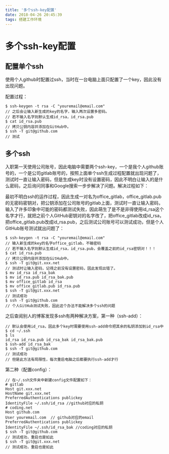 ```yaml
---
title: '多个ssh-key配置'
date: 2018-04-26 20:45:39
tags: 搭建工作环境
---
```


# 多个ssh-key配置

## 配置单个ssh

使用个人github时配置过ssh，当时在一台电脑上面只配置了一个key，因此没有出现问题。

配置过程：

```配置过程
$ ssh-keygen -t rsa -C "youremail@email.com"
// 之后会让输入新生成的key的名字，输入两次设置多密码。
// 若不输入名字则默认生成id_rsa，id_rsa.pub
$ cat id_rsa.pub
// 拷贝公钥内容并添加在GitHub中。
$ ssh -T git@github.com
// 测试
```

## 多个ssh

入职第一天使用公司账号，因此电脑中需要两个ssh-key，一个是我个人github账号的，一个是公司gitlab账号的，按照上面单个ssh生成过程配置就出现问题了，测试时一直让输入密码，但是生成key时没有设置密码，因此不明白让输入的是什么密码，之后询问同事和Google搜索一步步解决了问题。解决过程如下：

最初不明白ssh的运作过程，因此生成一对名为office_gitlab，office_gitlab.pub的无密码密钥对，把公钥添加在公司账号的gitlab上面，测试时一直让输入密码，输入了许多印象中可能的密码都测试失败，因此萌生了是不是非得使用id_rsa这个名字才行，就把之前个人GitHub密钥对的名字改了，把office_gitlab改成id_rsa，把office_gitlab.pub改成id_rsa.pub，之后测试公司账号可以测试成功，但是个人GitHub账号测试就出问题了：

```问题过程再现
$ ssh-keygen -t rsa -C "youremail@email.com"
// 输入新生成的key的名字office_gitlab，不输密码
// 若不输入名字则默认生成id_rsa，id_rsa.pub，会覆盖之前的id_rsa密钥对！！！
$ cat id_rsa.pub
// 拷贝公钥内容并添加在GitHub中。
$ ssh -T git@git.xxx.net
// 测试时让输入密码，记得之前没有设置密码，因此发现出错了。
$ mv id_rsa id_rsa_bak
$ mv id_rsa.pub id_rsa_bak.pub
$ mv office_gitlab id_rsa
$ mv office_gitlab.pub id_rsa.pub
$ ssh -T git@git.xxx.net
// 测试成功
$ ssh -T git@github.com
// 个人GitHub测试失败，因此这个办法不能解决多个ssh的问题
```

之后查阅别人的博客发现多ssh有两种解决方案，第一种（ssh-add）：

```ssh-add解决方案
// 默认会使用id_rsa，因此多个key时需要使用ssh-add命令把其余的私钥添加到id_rsa中
$ cd ~/.ssh
$ ls
id_rsa id_rsa.pub id_rsa_bak id_rsa_bak.pub
$ ssh-add id_rsa_bak
$ ssh -T git@github.com
// 测试成功
// 但是此方法有局限性，每次重启电脑之后都要执行ssh-add才行
```

第二种（配置config）：

```配置config解决
// 在~/.ssh文件夹中新建config文件配置如下：
# gitlab
Host git.xxx.net
HostName git.xxx.net
PreferredAuthentications publickey
IdentityFile ~/.ssh/id_rsa //github对应的私钥
# coding.net
Host github.com
User youremail.com  // github对应的email
PreferredAuthentications publickey
IdentityFile ~/.ssh/id_rsa_bak //coding对应的私钥
$ ssh -T git@github.com
// 测试成功，重启也是如此
$ ssh -T git@git.xxx.net
// 测试成功，重启也是如此
```

